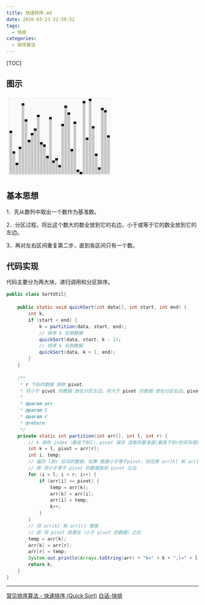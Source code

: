 ```yaml
---
title: 快速排序.md
date: 2016-03-23 22:59:52
tags: 
  - 快排
categories:
  - 排序算法
---
```


[TOC]

<!--more-->

## 图示

![](快速排序/快排.gif)


## 基本思想

1．先从数列中取出一个数作为基准数。

2．分区过程，将比这个数大的数全放到它的右边，小于或等于它的数全放到它的左边。

3．再对左右区间重复第二步，直到各区间只有一个数。

## 代码实现

代码主要分为两大块，递归调用和分区排序。

```java
public class SortUtil{
    
    public static void quickSort(int data[], int start, int end) {
        int k;
        if (start < end) {
            k = partition(data, start, end);
            // 排序 k 左侧数据
            quickSort(data, start, k - 1);
            // 排序 k 右侧数据
            quickSort(data, k + 1, end);
        }
    }

    /**
     * r 下标的数据 简称 pivot。
     * 将小于 pivot 的数据 放在分区左边，将大于 pivot 的数据 放在分区右边。pivot 位于两者之间。
     *
     * @param arr
     * @param l
     * @param r
     * @return
     */
    private static int partition(int arr[], int l, int r) {
        // k 保存 index（最低下标l），pivot 保存 选取的基准值(最高下标r的实际值)。
        int k = l, pivot = arr[r];
        int i, temp;
        // 遍历 l到r 区间的数据，如果 数据小于等于pivot，则交换 arr[k] 和 arr[i]
        // 即 将小于等于 pivot 的数据放到 pivot 左边
        for (i = l; i < r; i++) {
            if (arr[i] <= pivot) {
                temp = arr[k];
                arr[k] = arr[i];
                arr[i] = temp;
                k++;
            }
        }
        // 将 arr[k] 和 arr[r] 替换
        // 即 将 pivot 放置在（小于 pivot 的数据）之后
        temp = arr[k];
        arr[k] = arr[r];
        arr[r] = temp;
        System.out.println(Arrays.toString(arr) + "k=" + k + ",l=" + l + ",r=" + r);
        return k;
    }  
}
```

----
[常见排序算法 - 快速排序 (Quick Sort)](http://bubkoo.com/2014/01/12/sort-algorithm/quick-sort/)
[白话-快排](https://blog.csdn.net/morewindows/article/details/6684558)